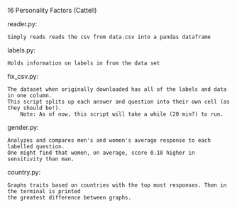 16 Personality Factors (Cattell)

reader.py:
    
    Simply reads reads the csv from data.csv into a pandas dataframe
  
labels.py:
    
    Holds information on labels in from the data set
  
fix_csv.py:
    
    The dataset when originally downloaded has all of the labels and data in one column.
    This script splits up each answer and question into their own cell (as they should be!).
        Note: As of now, this script will take a while (20 min?) to run.
     
gender.py:
    
    Analyzes and compares men's and women's average response to each labelled question.
    One might find that women, on average, score 0.18 higher in sensitivity than man.

country.py:

    Graphs traits based on countries with the top most responses. Then in the terminal is printed
    the greatest difference between graphs.

